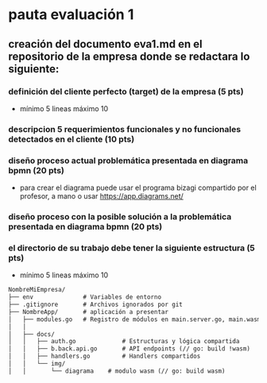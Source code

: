 # pauta evaluación 1

## creación del documento eva1.md en el repositorio de la empresa donde se redactara lo siguiente:

### definición del cliente perfecto (target) de la empresa (5 pts)
 - mínimo 5 lineas máximo 10

### descripcion 5 requerimientos funcionales y no funcionales detectados en el cliente (10 pts) 

### diseño proceso actual problemática presentada en diagrama bpmn (20 pts)
 - para crear el diagrama puede usar el programa bizagi compartido por el profesor, a mano o usar https://app.diagrams.net/

### diseño proceso con la posible solución a la problemática presentada en diagrama bpmn (20 pts)

### el directorio de su trabajo debe tener la siguiente estructura (5 pts)
  - mínimo 5 lineas máximo 10
 ```md
NombreMiEmpresa/
├── env              # Variables de entorno
├── .gitignore       # Archivos ignorados por git
├── NombreApp/       # aplicación a presentar
│   ├── modules.go   # Registro de módulos en main.server.go, main.wasm.go
│   │
│   ├── docs/
│   │   ├── auth.go             # Estructuras y lógica compartida
│   │   ├── b.back.api.go       # API endpoints (// go: build !wasm)
│   │   ├── handlers.go         # Handlers compartidos
│   │   └── img/
│   │       └── diagrama    # modulo wasm (// go: build wasm)

 ```


 


